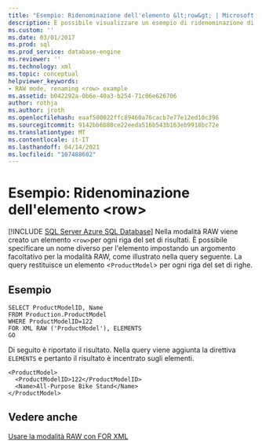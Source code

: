 ```yaml
---
title: "Esempio: Ridenominazione dell'elemento &lt;row&gt; | Microsoft Docs"
description: È possibile visualizzare un esempio di ridenominazione di un elemento riga XML specificando un argomento facoltativo per la modalità RAW nella clausola FOR XML.
ms.custom: ''
ms.date: 03/01/2017
ms.prod: sql
ms.prod_service: database-engine
ms.reviewer: ''
ms.technology: xml
ms.topic: conceptual
helpviewer_keywords:
- RAW mode, renaming <row> example
ms.assetid: b042292a-0b6e-40a3-b254-71c06e626706
author: rothja
ms.author: jroth
ms.openlocfilehash: eaaf500022ffc89460a76cacb7e77e12ed10c396
ms.sourcegitcommit: 9142bb6b80ce22eeda516b543b163eb9918bc72e
ms.translationtype: MT
ms.contentlocale: it-IT
ms.lasthandoff: 04/14/2021
ms.locfileid: "107488602"
---
```

# <a name="example-renaming-the-ltrowgt-element"></a>Esempio: Ridenominazione dell'elemento &lt;row&gt;
[!INCLUDE [SQL Server Azure SQL Database](../../includes/applies-to-version/sql-asdb.md)]
  Nella modalità RAW viene creato un elemento `<row>`per ogni riga del set di risultati. È possibile specificare un nome diverso per l'elemento impostando un argomento facoltativo per la modalità RAW, come illustrato nella query seguente. La query restituisce un elemento <`ProductModel`> per ogni riga del set di righe.  
  
## <a name="example"></a>Esempio  
  
```  
SELECT ProductModelID, Name   
FROM Production.ProductModel  
WHERE ProductModelID=122  
FOR XML RAW ('ProductModel'), ELEMENTS  
GO  
```  
  
 Di seguito è riportato il risultato. Nella query viene aggiunta la direttiva `ELEMENTS` e pertanto il risultato è incentrato sugli elementi.  
  
```  
<ProductModel>  
  <ProductModelID>122</ProductModelID>  
  <Name>All-Purpose Bike Stand</Name>  
</ProductModel>   
```  
  
## <a name="see-also"></a>Vedere anche  
 [Usare la modalità RAW con FOR XML](../../relational-databases/xml/use-raw-mode-with-for-xml.md)  
  
  
